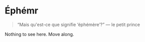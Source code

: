 # Éphémr

> “Mais qu'est-ce que signifie ‘éphémère’?” 
— le petit prince
> 

Nothing to see here. Move along.
